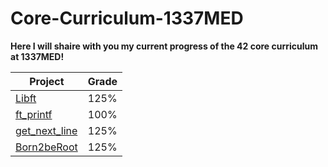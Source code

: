 # Core-Curriculum-1337MED
**Here I will shaire with you my current progress of the 42 core curriculum at 1337MED!**

|Project|Grade
|--|--|
|[Libft](https://github.com/42-adbouras/ft_printf-1337MED)          | 125% |
|[ft_printf](https://github.com/42-adbouras/ft_printf-1337MED)  | 100% |
|[get_next_line](https://github.com/42-adbouras/get_next_line-1337MED)  | 125% |
|[Born2beRoot](https://github.com/42-adbouras/Born2beroot-1337MED)  | 125% |
